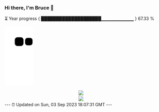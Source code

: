 ### Hi there, I'm Bruce 👋
⏳ Year progress { ████████████████████▁▁▁▁▁▁▁▁▁▁ } 67.33 %

![](https://raw.githubusercontent.com/Swiftie13st/Swiftie13st/main/assets/github-contribution-grid-snake.svg)


<div align="center"> <img src="https://metrics.lecoq.io/Swiftie13st?template=classic&config.timezone=Asia%2FShanghai"> </div>

<div align="center"> <img src="https://github-readme-streak-stats.herokuapp.com/?user=Swiftie13st" /> </div>
---
⏰ Updated on Sun, 03 Sep 2023 18:07:31 GMT
---

